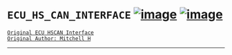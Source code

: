 # `ECU_HS_CAN_INTERFACE`   [![image](https://img.shields.io/badge/[0x2E1]Ford-Forums-blue)](https://www.fordforums.com.au/showthread.php?t=11430769&page=1)  [![image](https://img.shields.io/badge/%23-Arduino-lightgrey)](https://arduino.cc/) 

[`Original ECU HSCAN Interface`](https://github.com/jakka351/FG-Falcon/blob/master/resources/software/arduino/ECU_HS_CAN_Interface.ino)   
[`Original Author: Mitchell H`](https://www.fordforums.com.au/member.php?u=2315299)    
***
